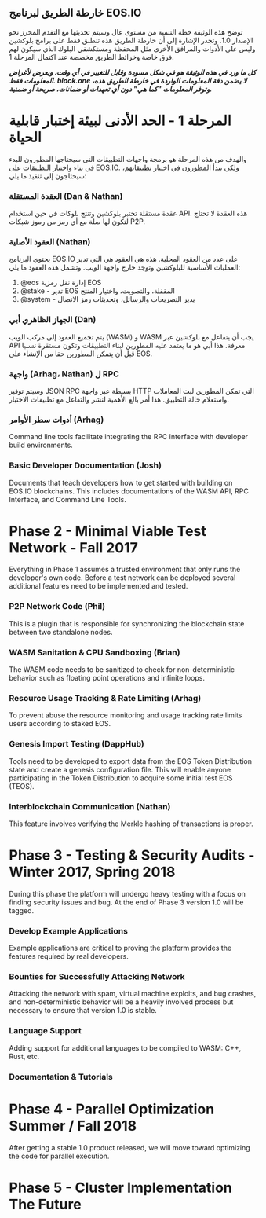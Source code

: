 ## خارطة الطريق لبرنامج EOS.IO

توضح هذه الوثيقة خطة التنمية من مستوى عال وسيتم تحديثها مع التقدم المحرز نحو الإصدار 1.0. وتجدر الإشارة إلى أن خارطة الطريق هذه تنطبق فقط على برامج بلوكشين وليس على الأدوات والمرافق الأخرى مثل المحفظة ومستكشفي البلوك الذي سيكون لهم فرق خاصة وخرائط الطريق مخصصة عند اكتمال المرحلة 1.

***كل ما ورد في هذه الوثيقة هو في شكل مسودة وقابل للتغيير في أي وقت، ويعرض لأغراض المعلومات فقط. block.one لا يضمن دقة المعلومات الواردة في خارطة الطريق هذه، وتوفر المعلومات "كما هي" دون أي تعهدات أو ضمانات، صريحة أو ضمنية.***

# المرحلة 1 - الحد الأدنى لبيئة إختبار قابلية الحياة

والهدف من هذه المرحلة هو برمجة واجهات التطبيقات التي سيحتاجها المطورون للبدء في بناء واختبار التطبيقات على EOS.IO. ولكي يبدأ المطورون في اختبار تطبيقاتهم، سيحتاجون إلى تنفيذ ما يلي:

### العقدة المستقلة (Dan & Nathan)

عقدة مستقلة تختبر بلوكشين وتنتج بلوكات في حين استخدام API. هذه العقدة لا تحتاج لتكون لها صلة مع أي رمز من رموز شبكات P2P.

### العقود الأصلية (Nathan)

يحتوي البرنامج EOS.IO على عدد من العقود المحلية. هذه هي العقود هي التي تدير العمليات الأساسية للبلوكشين وتوجد خارج واجهة الويب. وتشمل هذه العقود ما يلي:

1. @eos إدارة نقل رمزية EOS
2. @stake - تدير EOS المقفلة، والتصويت، واختيار المنتج
3. @system - يدير التصريحات والرسائل، وتحديثات رمز الاتصال

### الجهاز الظاهري أبي (Dan)

يتم تجميع العقود إلى مركب الويب (WASM) و WASM يجب أن يتفاعل مع بلوكشين عبر API معرفة. هذا أبي هو ما يعتمد عليه المطورين لبناء التطبيقات وتكون مستقرة نسبيا قبل أن يتمكن المطورين حقا من الإنشاء على EOS.

### واجهة (Arhag، Nathan) ل RPC

وسيتم توفير JSON RPC بسيطة عبر واجهة HTTP التي تمكن المطورين لبث المعاملات واستعلام حالة التطبيق. هذا أمر بالغ الأهمية لنشر والتفاعل مع تطبيقات الاختبار.

### أدوات سطر الأوامر (Arhag)

Command line tools facilitate integrating the RPC interface with developer build environments.

### Basic Developer Documentation (Josh)

Documents that teach developers how to get started with building on EOS.IO blockchains. This includes documentations of the WASM API, RPC Interface, and Command Line Tools.

# Phase 2 - Minimal Viable Test Network - Fall 2017

Everything in Phase 1 assumes a trusted environment that only runs the developer's own code. Before a test network can be deployed several additional features need to be implemented and tested.

### P2P Network Code (Phil)

This is a plugin that is responsible for synchronizing the blockchain state between two standalone nodes.

### WASM Sanitation & CPU Sandboxing (Brian)

The WASM code needs to be sanitized to check for non-deterministic behavior such as floating point operations and infinite loops.

### Resource Usage Tracking & Rate Limiting (Arhag)

To prevent abuse the resource monitoring and usage tracking rate limits users according to staked EOS.

### Genesis Import Testing (DappHub)

Tools need to be developed to export data from the EOS Token Distribution state and create a genesis configuration file. This will enable anyone participating in the Token Distribution to acquire some initial test EOS (TEOS).

### Interblockchain Communication (Nathan)

This feature involves verifying the Merkle hashing of transactions is proper.

# Phase 3 - Testing & Security Audits - Winter 2017, Spring 2018

During this phase the platform will undergo heavy testing with a focus on finding security issues and bug. At the end of Phase 3 version 1.0 will be tagged.

### Develop Example Applications

Example applications are critical to proving the platform provides the features required by real developers.

### Bounties for Successfully Attacking Network

Attacking the network with spam, virtual machine exploits, and bug crashes, and non-deterministic behavior will be a heavily involved process but necessary to ensure that version 1.0 is stable.

### Language Support

Adding support for additional languages to be compiled to WASM: C++, Rust, etc.

### Documentation & Tutorials

# Phase 4 - Parallel Optimization Summer / Fall 2018

After getting a stable 1.0 product released, we will move toward optimizing the code for parallel execution.

# Phase 5 - Cluster Implementation The Future